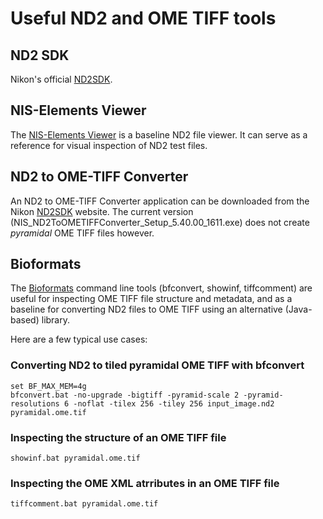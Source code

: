 # Useful ND2 and OME TIFF tools

## ND2 SDK

Nikon's official [ND2SDK](https://www.nd2sdk.com/).

## NIS-Elements Viewer

The [NIS-Elements Viewer](https://www.microscope.healthcare.nikon.com/en_EU/products/software/nis-elements/viewer) is a baseline ND2 file viewer. It can serve as a reference for visual inspection of ND2 test files.

## ND2 to OME-TIFF Converter

An ND2 to OME-TIFF Converter application can be downloaded from the Nikon [ND2SDK](https://www.nd2sdk.com/) website. The current version (NIS_ND2ToOMETIFFConverter_Setup_5.40.00_1611.exe) does not create *pyramidal* OME TIFF files however.

## Bioformats

The [Bioformats](https://www.openmicroscopy.org/bio-formats/downloads/) command line tools (bfconvert, showinf, tiffcomment) are useful for inspecting OME TIFF file structure and metadata, and as a baseline for converting ND2 files to OME TIFF using an alternative (Java-based) library.

Here are a few typical use cases:

### Converting ND2 to tiled pyramidal OME TIFF with bfconvert

```text
set BF_MAX_MEM=4g
bfconvert.bat -no-upgrade -bigtiff -pyramid-scale 2 -pyramid-resolutions 6 -noflat -tilex 256 -tiley 256 input_image.nd2 pyramidal.ome.tif
```

### Inspecting the structure of an OME TIFF file

```text
showinf.bat pyramidal.ome.tif
```

### Inspecting the OME XML atrributes in an OME TIFF file

```text
tiffcomment.bat pyramidal.ome.tif
```
